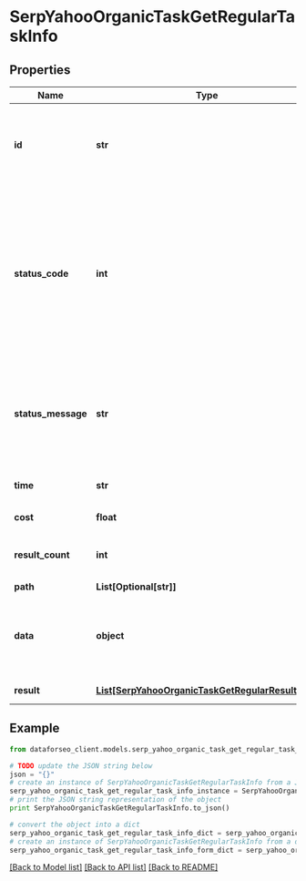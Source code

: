 # SerpYahooOrganicTaskGetRegularTaskInfo


## Properties

Name | Type | Description | Notes
------------ | ------------- | ------------- | -------------
**id** | **str** | task identifier unique task identifier in our system in the UUID format | [optional] 
**status_code** | **int** | status code of the task generated by DataForSEO, can be within the following range: 10000-60000 you can find the full list of the response codes here | [optional] 
**status_message** | **str** | informational message of the task you can find the full list of general informational messages here | [optional] 
**time** | **str** | execution time, seconds | [optional] 
**cost** | **float** | total tasks cost, USD | [optional] 
**result_count** | **int** | number of elements in the result array | [optional] 
**path** | **List[Optional[str]]** | URL path | [optional] 
**data** | **object** | contains the same parameters that you specified in the POST request | [optional] 
**result** | [**List[SerpYahooOrganicTaskGetRegularResultInfo]**](SerpYahooOrganicTaskGetRegularResultInfo.md) | array of results | [optional] 

## Example

```python
from dataforseo_client.models.serp_yahoo_organic_task_get_regular_task_info import SerpYahooOrganicTaskGetRegularTaskInfo

# TODO update the JSON string below
json = "{}"
# create an instance of SerpYahooOrganicTaskGetRegularTaskInfo from a JSON string
serp_yahoo_organic_task_get_regular_task_info_instance = SerpYahooOrganicTaskGetRegularTaskInfo.from_json(json)
# print the JSON string representation of the object
print SerpYahooOrganicTaskGetRegularTaskInfo.to_json()

# convert the object into a dict
serp_yahoo_organic_task_get_regular_task_info_dict = serp_yahoo_organic_task_get_regular_task_info_instance.to_dict()
# create an instance of SerpYahooOrganicTaskGetRegularTaskInfo from a dict
serp_yahoo_organic_task_get_regular_task_info_form_dict = serp_yahoo_organic_task_get_regular_task_info.from_dict(serp_yahoo_organic_task_get_regular_task_info_dict)
```
[[Back to Model list]](../README.md#documentation-for-models) [[Back to API list]](../README.md#documentation-for-api-endpoints) [[Back to README]](../README.md)


